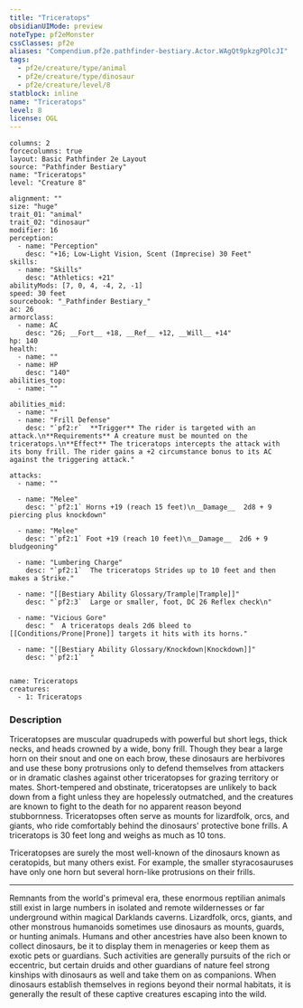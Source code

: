```yaml
---
title: "Triceratops"
obsidianUIMode: preview
noteType: pf2eMonster
cssClasses: pf2e
aliases: "Compendium.pf2e.pathfinder-bestiary.Actor.WAgQt9pkzgPOlcJI" 
tags:
  - pf2e/creature/type/animal
  - pf2e/creature/type/dinosaur
  - pf2e/creature/level/8
statblock: inline
name: "Triceratops"
level: 8
license: OGL
---
```


```statblock
columns: 2
forcecolumns: true
layout: Basic Pathfinder 2e Layout
source: "Pathfinder Bestiary"
name: "Triceratops"
level: "Creature 8"

alignment: ""
size: "huge"
trait_01: "animal"
trait_02: "dinosaur"
modifier: 16
perception:
  - name: "Perception"
    desc: "+16; Low-Light Vision, Scent (Imprecise) 30 Feet"
skills:
  - name: "Skills"
    desc: "Athletics: +21"
abilityMods: [7, 0, 4, -4, 2, -1]
speed: 30 feet
sourcebook: "_Pathfinder Bestiary_"
ac: 26
armorclass:
  - name: AC
    desc: "26; __Fort__ +18, __Ref__ +12, __Will__ +14"
hp: 140
health:
  - name: ""
  - name: HP
    desc: "140"
abilities_top:
  - name: ""

abilities_mid:
  - name: ""
  - name: "Frill Defense"
    desc: "`pf2:r`  **Trigger** The rider is targeted with an attack.\n**Requirements** A creature must be mounted on the triceratops.\n**Effect** The triceratops intercepts the attack with its bony frill. The rider gains a +2 circumstance bonus to its AC against the triggering attack."

attacks:
  - name: ""

  - name: "Melee"
    desc: "`pf2:1` Horns +19 (reach 15 feet)\n__Damage__  2d8 + 9 piercing plus knockdown"

  - name: "Melee"
    desc: "`pf2:1` Foot +19 (reach 10 feet)\n__Damage__  2d6 + 9 bludgeoning"

  - name: "Lumbering Charge"
    desc: "`pf2:1`  The triceratops Strides up to 10 feet and then makes a Strike."

  - name: "[[Bestiary Ability Glossary/Trample|Trample]]"
    desc: "`pf2:3`  Large or smaller, foot, DC 26 Reflex check\n"

  - name: "Vicious Gore"
    desc: "  A triceratops deals 2d6 bleed to [[Conditions/Prone|Prone]] targets it hits with its horns."

  - name: "[[Bestiary Ability Glossary/Knockdown|Knockdown]]"
    desc: "`pf2:1`  "
 
```

```encounter-table
name: Triceratops
creatures:
  - 1: Triceratops
```


### Description
Triceratopses are muscular quadrupeds with powerful but short legs, thick necks, and heads crowned by a wide, bony frill. Though they bear a large horn on their snout and one on each brow, these dinosaurs are herbivores and use these bony protrusions only to defend themselves from attackers or in dramatic clashes against other triceratopses for grazing territory or mates. Short-tempered and obstinate, triceratopses are unlikely to back down from a fight unless they are hopelessly outmatched, and the creatures are known to fight to the death for no apparent reason beyond stubbornness. Triceratopses often serve as mounts for lizardfolk, orcs, and giants, who ride comfortably behind the dinosaurs' protective bone frills. A triceratops is 30 feet long and weighs as much as 10 tons.

Triceratopses are surely the most well-known of the dinosaurs known as ceratopids, but many others exist. For example, the smaller styracosauruses have only one horn but several horn-like protrusions on their frills.

* * *

Remnants from the world's primeval era, these enormous reptilian animals still exist in large numbers in isolated and remote wildernesses or far underground within magical Darklands caverns. Lizardfolk, orcs, giants, and other monstrous humanoids sometimes use dinosaurs as mounts, guards, or hunting animals. Humans and other ancestries have also been known to collect dinosaurs, be it to display them in menageries or keep them as exotic pets or guardians. Such activities are generally pursuits of the rich or eccentric, but certain druids and other guardians of nature feel strong kinships with dinosaurs as well and take them on as companions. When dinosaurs establish themselves in regions beyond their normal habitats, it is generally the result of these captive creatures escaping into the wild.
